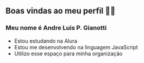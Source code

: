 ## Boas vindas ao meu perfil 💙💙
### Meu nome é Andre Luis P. Gianotti 
- Estou estudando na Alura
- Estou me desenvolvendo na linguagem JavaScript
- Utilizo esse espaço para minha organização
